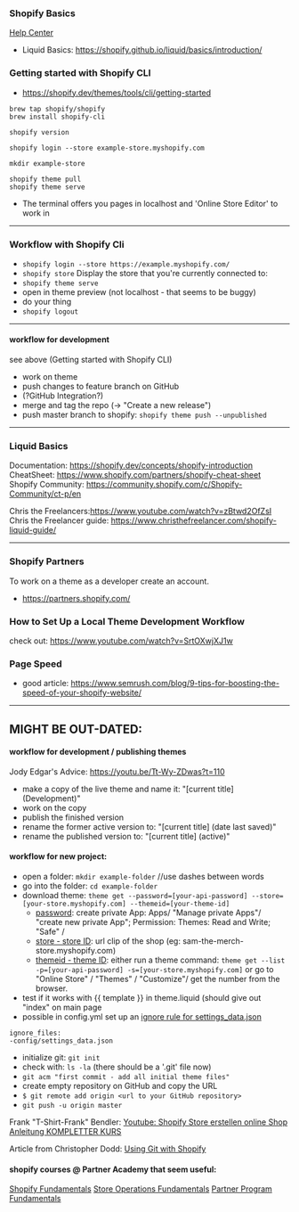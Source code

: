 ### Shopify Basics
[Help Center](https://help.shopify.com/en)
- Liquid Basics: https://shopify.github.io/liquid/basics/introduction/


### Getting started with Shopify CLI
- https://shopify.dev/themes/tools/cli/getting-started

```
brew tap shopify/shopify
brew install shopify-cli

shopify version

shopify login --store example-store.myshopify.com

mkdir example-store

shopify theme pull
shopify theme serve
```
- The terminal offers you pages in localhost and 'Online Store Editor' to work in
___


### Workflow with Shopify Cli

- `shopify login --store https://example.myshopify.com/`
- `shopify store` Display the store that you're currently connected to:
- `shopify theme serve`
- open in theme preview (not localhost - that seems to be buggy)
- do your thing
- `shopify logout`
___


#### workflow for development 
see above (Getting started with Shopify CLI)
- work on theme
- push changes to feature branch on GitHub
- (?GitHub Integration?)
- merge and tag the repo (-> "Create a new release")
- push master branch to shopify: `shopify theme push --unpublished`
___


### Liquid Basics
Documentation: https://shopify.dev/concepts/shopify-introduction
CheatSheet: https://www.shopify.com/partners/shopify-cheat-sheet
Shopify Community: https://community.shopify.com/c/Shopify-Community/ct-p/en

Chris the Freelancers:https://www.youtube.com/watch?v=zBtwd2OfZsI 
Chris the Freelancer guide: https://www.christhefreelancer.com/shopify-liquid-guide/
___


### Shopify Partners
To work on a theme as a developer create an account.
- https://partners.shopify.com/


### How to Set Up a Local Theme Development Workflow
check out: https://www.youtube.com/watch?v=SrtOXwjXJ1w


### Page Speed
- good article: https://www.semrush.com/blog/9-tips-for-boosting-the-speed-of-your-shopify-website/
___


## MIGHT BE OUT-DATED:
#### workflow for development / publishing themes
Jody Edgar's Advice: https://youtu.be/Tt-Wy-ZDwas?t=110
- make a copy of the live theme and name it: "[current title] (Development)"
- work on the copy
- publish the finished version
- rename the former active version to: "[current title] (date last saved)"
- rename the published version to: "[current title] (active)"

#### workflow for new project:
- open a folder: `mkdir example-folder` //use dashes between words
- go into the folder: `cd example-folder`
- download theme: `theme get --password=[your-api-password] --store=[your-store.myshopify.com] --themeid=[your-theme-id]`
  - [password](https://youtu.be/SrtOXwjXJ1w?t=426): create private App: Apps/ "Manage private Apps"/ "create new private App"; Permission: Themes: Read and Write; "Safe" / 
  - [store - store ID](https://youtu.be/SrtOXwjXJ1w?t=588): url clip of the shop (eg: sam-the-merch-store.myshopify.com)  
  - [themeid - theme ID](https://youtu.be/SrtOXwjXJ1w?t=618): either run a theme command: `theme get --list -p=[your-api-password] -s=[your-store.myshopify.com]` or go to "Online Store" / "Themes" / "Customize"/ get the number from the browser.
- test if it works with {{ template }} in theme.liquid (should give out "index" on main page
- possible in config.yml set up an [ignore rule for settings_data.json](https://youtu.be/SrtOXwjXJ1w?t=1314)
````
ignore_files:
-config/settings_data.json
````

- initialize git: `git init`
- check with: `ls -la` (there should be a '.git' file now)
- `git acm "first commit - add all initial theme files"`
- create empty repository on GitHub and copy the URL
- `$ git remote add origin <url to your GitHub repository>`
- `git push -u origin master`



Frank "T-Shirt-Frank" Bendler: [Youtube: Shopify Store erstellen online Shop Anleitung KOMPLETTER KURS](https://www.youtube.com/watch?v=Yr4zUlbmwuw)

Article from Christopher Dodd: [Using Git with Shopify](https://christopherdodd.com/git-with-shopify/)


#### shopify courses @ **Partner Academy** that seem useful:
[Shopify Fundamentals](https://partner-training.shopify.com/outline/iihbx9ym/cover)
[Store Operations Fundamentals](https://partner-training.shopify.com/outline/25unidim/cover)
[Partner Program Fundamentals](https://partner-training.shopify.com/outline/bm3o7mou/cover)